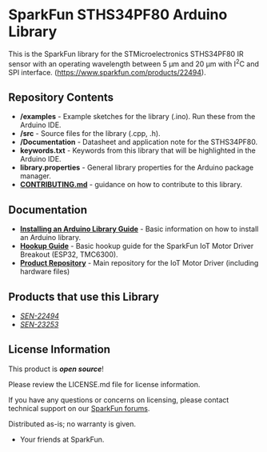 SparkFun STHS34PF80 Arduino Library
========================================


This is the SparkFun library for the STMicroelectronics STHS34PF80 IR sensor with an operating wavelength between 5 µm and 20 µm with I<sup>2</sup>C and SPI interface. (https://www.sparkfun.com/products/22494). 

Repository Contents
-------------------

* **/examples** - Example sketches for the library (.ino). Run these from the Arduino IDE.
* **/src** - Source files for the library (.cpp, .h).
* **/Documentation** - Datasheet and application note for the STHS34PF80.
* **keywords.txt** - Keywords from this library that will be highlighted in the Arduino IDE.
* **library.properties** - General library properties for the Arduino package manager.
* **[CONTRIBUTING.md](./CONTRIBUTING.md)** - guidance on how to contribute to this library.


Documentation
--------------

* **[Installing an Arduino Library Guide](https://learn.sparkfun.com/tutorials/installing-an-arduino-library)** - Basic information on how to install an Arduino library.
* **[Hookup Guide](https://docs.sparkfun.com/SparkFun_IoT_Brushless_Motor_Driver)** - Basic hookup guide for the SparkFun IoT Motor Driver Breakout (ESP32, TMC6300).
* **[Product Repository](https://github.com/sparkfun/SparkFun_IoT_Brushless_Motor_Driver)** - Main repository for the IoT Motor Driver (including hardware files)


Products that use this Library 
---------------------------------

* [*SEN-22494*](https://www.sparkfun.com/products/22494)
* [*SEN-23253*](https://www.sparkfun.com/products/23253)


License Information
-------------------

This product is _**open source**_! 

Please review the LICENSE.md file for license information. 

If you have any questions or concerns on licensing, please contact technical support on our [SparkFun forums](https://forum.sparkfun.com/viewforum.php?f=152).

Distributed as-is; no warranty is given.

- Your friends at SparkFun.

_<COLLABORATION CREDIT>_
